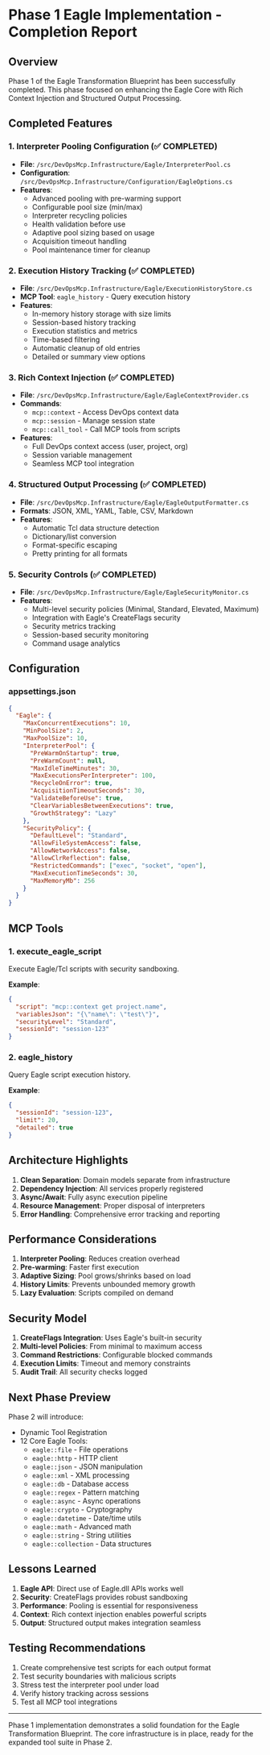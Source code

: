 # Phase 1 Eagle Implementation - Completion Report

## Overview
Phase 1 of the Eagle Transformation Blueprint has been successfully completed. This phase focused on enhancing the Eagle Core with Rich Context Injection and Structured Output Processing.

## Completed Features

### 1. Interpreter Pooling Configuration (✅ COMPLETED)
- **File**: `/src/DevOpsMcp.Infrastructure/Eagle/InterpreterPool.cs`
- **Configuration**: `/src/DevOpsMcp.Infrastructure/Configuration/EagleOptions.cs`
- **Features**:
  - Advanced pooling with pre-warming support
  - Configurable pool size (min/max)
  - Interpreter recycling policies
  - Health validation before use
  - Adaptive pool sizing based on usage
  - Acquisition timeout handling
  - Pool maintenance timer for cleanup

### 2. Execution History Tracking (✅ COMPLETED)
- **File**: `/src/DevOpsMcp.Infrastructure/Eagle/ExecutionHistoryStore.cs`
- **MCP Tool**: `eagle_history` - Query execution history
- **Features**:
  - In-memory history storage with size limits
  - Session-based history tracking
  - Execution statistics and metrics
  - Time-based filtering
  - Automatic cleanup of old entries
  - Detailed or summary view options

### 3. Rich Context Injection (✅ COMPLETED)
- **File**: `/src/DevOpsMcp.Infrastructure/Eagle/EagleContextProvider.cs`
- **Commands**:
  - `mcp::context` - Access DevOps context data
  - `mcp::session` - Manage session state
  - `mcp::call_tool` - Call MCP tools from scripts
- **Features**:
  - Full DevOps context access (user, project, org)
  - Session variable management
  - Seamless MCP tool integration

### 4. Structured Output Processing (✅ COMPLETED)
- **File**: `/src/DevOpsMcp.Infrastructure/Eagle/EagleOutputFormatter.cs`
- **Formats**: JSON, XML, YAML, Table, CSV, Markdown
- **Features**:
  - Automatic Tcl data structure detection
  - Dictionary/list conversion
  - Format-specific escaping
  - Pretty printing for all formats

### 5. Security Controls (✅ COMPLETED)
- **File**: `/src/DevOpsMcp.Infrastructure/Eagle/EagleSecurityMonitor.cs`
- **Features**:
  - Multi-level security policies (Minimal, Standard, Elevated, Maximum)
  - Integration with Eagle's CreateFlags security
  - Security metrics tracking
  - Session-based security monitoring
  - Command usage analytics

## Configuration

### appsettings.json
```json
{
  "Eagle": {
    "MaxConcurrentExecutions": 10,
    "MinPoolSize": 2,
    "MaxPoolSize": 10,
    "InterpreterPool": {
      "PreWarmOnStartup": true,
      "PreWarmCount": null,
      "MaxIdleTimeMinutes": 30,
      "MaxExecutionsPerInterpreter": 100,
      "RecycleOnError": true,
      "AcquisitionTimeoutSeconds": 30,
      "ValidateBeforeUse": true,
      "ClearVariablesBetweenExecutions": true,
      "GrowthStrategy": "Lazy"
    },
    "SecurityPolicy": {
      "DefaultLevel": "Standard",
      "AllowFileSystemAccess": false,
      "AllowNetworkAccess": false,
      "AllowClrReflection": false,
      "RestrictedCommands": ["exec", "socket", "open"],
      "MaxExecutionTimeSeconds": 30,
      "MaxMemoryMb": 256
    }
  }
}
```

## MCP Tools

### 1. execute_eagle_script
Execute Eagle/Tcl scripts with security sandboxing.

**Example**:
```json
{
  "script": "mcp::context get project.name",
  "variablesJson": "{\"name\": \"test\"}",
  "securityLevel": "Standard",
  "sessionId": "session-123"
}
```

### 2. eagle_history
Query Eagle script execution history.

**Example**:
```json
{
  "sessionId": "session-123",
  "limit": 20,
  "detailed": true
}
```

## Architecture Highlights

1. **Clean Separation**: Domain models separate from infrastructure
2. **Dependency Injection**: All services properly registered
3. **Async/Await**: Fully async execution pipeline
4. **Resource Management**: Proper disposal of interpreters
5. **Error Handling**: Comprehensive error tracking and reporting

## Performance Considerations

1. **Interpreter Pooling**: Reduces creation overhead
2. **Pre-warming**: Faster first execution
3. **Adaptive Sizing**: Pool grows/shrinks based on load
4. **History Limits**: Prevents unbounded memory growth
5. **Lazy Evaluation**: Scripts compiled on demand

## Security Model

1. **CreateFlags Integration**: Uses Eagle's built-in security
2. **Multi-level Policies**: From minimal to maximum access
3. **Command Restrictions**: Configurable blocked commands
4. **Execution Limits**: Timeout and memory constraints
5. **Audit Trail**: All security checks logged

## Next Phase Preview

Phase 2 will introduce:
- Dynamic Tool Registration
- 12 Core Eagle Tools:
  - `eagle::file` - File operations
  - `eagle::http` - HTTP client
  - `eagle::json` - JSON manipulation
  - `eagle::xml` - XML processing
  - `eagle::db` - Database access
  - `eagle::regex` - Pattern matching
  - `eagle::async` - Async operations
  - `eagle::crypto` - Cryptography
  - `eagle::datetime` - Date/time utils
  - `eagle::math` - Advanced math
  - `eagle::string` - String utilities
  - `eagle::collection` - Data structures

## Lessons Learned

1. **Eagle API**: Direct use of Eagle.dll APIs works well
2. **Security**: CreateFlags provides robust sandboxing
3. **Performance**: Pooling is essential for responsiveness
4. **Context**: Rich context injection enables powerful scripts
5. **Output**: Structured output makes integration seamless

## Testing Recommendations

1. Create comprehensive test scripts for each output format
2. Test security boundaries with malicious scripts
3. Stress test the interpreter pool under load
4. Verify history tracking across sessions
5. Test all MCP tool integrations

---

Phase 1 implementation demonstrates a solid foundation for the Eagle Transformation Blueprint. The core infrastructure is in place, ready for the expanded tool suite in Phase 2.